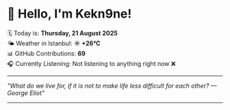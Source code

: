 # 👋 Hello, I'm Kekn9ne!

🗓️ Today is: **Thursday, 21 August 2025**  
🌤️ Weather in Istanbul: **☀️   +26°C**  
📊 GitHub Contributions: **69**  
🎧 Currently Listening: Not listening to anything right now ❌

---

_"What do we live for, if it is not to make life less difficult for each other? — *George Eliot*"_

---

